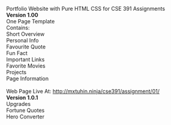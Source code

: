 Portfolio Website with Pure HTML CSS for CSE 391 Assignments
<br>
<b>Version 1.00</b><br>
One Page Template<br>
Contains:<br>
Short Overview<br>
Personal Info<br>
Favourite Quote<br>
Fun Fact<br>
Important Links<br>
Favorite Movies<br>
Projects<br>
Page Information<br><br>
Web Page Live At: http://mxtuhin.ninja/cse391/assignment/01/
<br>
<b>Version 1.0.1</b>
<br>Upgrades<br>
Fortune Quotes<br>
Hero Converter<br>